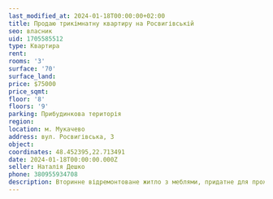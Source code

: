 ```yaml
---
last_modified_at: 2024-01-18T00:00:00+02:00
title: Продаю трикімнатну квартиру на Росвигівській
seo: власник
uid: 1705585512
type: Квартира
rent:
rooms: '3'
surface: '70'
surface_land:
price: $75000
price_sqmt:
floor: '8'
floors: '9'
parking: Прибудинкова територія
region:
location: м. Мукачево
address: вул. Росвигівська, 3
object:
coordinates: 48.452395,22.713491
date: 2024-01-18T00:00:00.000Z
seller: Наталія Дешко
phone: 380955934708
description: Вторинне відремонтоване житло з меблями, придатне для проживання
---
```

